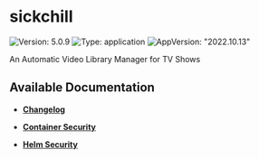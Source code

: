 # sickchill

![Version: 5.0.9](https://img.shields.io/badge/Version-5.0.9-informational?style=flat-square) ![Type: application](https://img.shields.io/badge/Type-application-informational?style=flat-square) ![AppVersion: "2022.10.13"](https://img.shields.io/badge/AppVersion-"2022.10.13"-informational?style=flat-square)

An Automatic Video Library Manager for TV Shows

## Available Documentation

- [**Changelog**](CHANGELOG)

- [**Container Security**](container-security)

- [**Helm Security**](helm-security)

